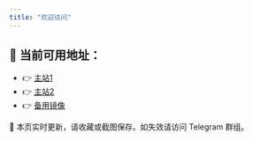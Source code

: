 ```yaml
---
title: "欢迎访问"
---
```


## 🚀 当前可用地址：

- 👉 [主站1](https://a.example.com)
- 👉 [主站2](https://b.example.com)
- 👉 [备用镜像](https://mirror.example.com)

📢 本页实时更新，请收藏或截图保存。如失效请访问 Telegram 群组。


